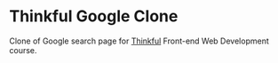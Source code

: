 # Thinkful Google Clone

Clone of Google search page for [Thinkful](http://www.thinkful.com/) Front-end Web Development course.
